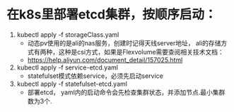 # 在k8s里部署etcd集群，按顺序启动：
1. kubectl apply -f storageClass.yaml
    - 动态pv使用的是ali的nas服务，创建时记得天线server地址， ali的存储方式有两种，这种是csi方式，如果是Flexvolume需要查阅相关技术文档：
    - https://help.aliyun.com/document_detail/157025.html
2. kubectl apply -f service-etcd.yaml
    - statefulset模式依赖service，必须先启动service
3. kubectl apply -f statefulset-etcd.yaml
    - 部署etcd， yaml内的启动命令会先检查集群状态，并添加节点.最小集群数为3个.

